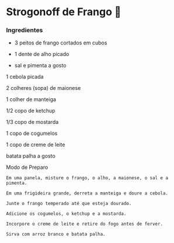 # Strogonoff de Frango :chicken:





### Ingredientes

- 3 peitos de frango cortados em cubos

- 1 dente de alho picado

- sal e pimenta a gosto

1 cebola picada

2 colheres (sopa) de maionese

1 colher de manteiga

1/2 copo de ketchup

1/3 copo de mostarda

1 copo de cogumelos

1 copo de creme de leite

batata palha a gosto



Modo de Preparo

    Em uma panela, misture o frango, o alho, a maionese, o sal e a pimenta.
    
    Em uma frigideira grande, derreta a manteiga e doure a cebola.
    
    Junte o frango temperado até que esteja dourado.
    
    Adicione os cogumelos, o ketchup e a mostarda.
    
    Incorpore o creme de leite e retire do fogo antes de ferver.
    
    Sirva com arroz branco e batata palha.


